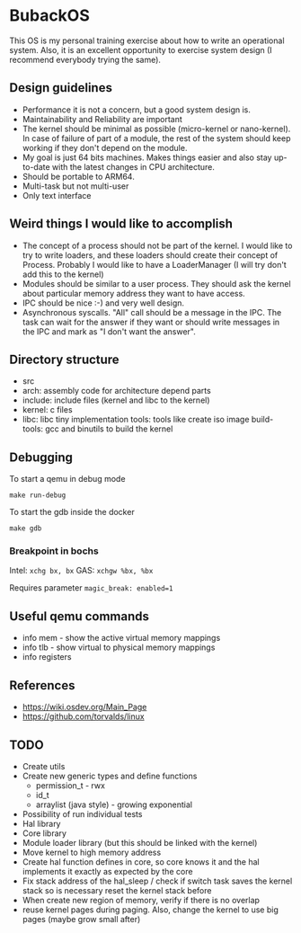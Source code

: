 # BubackOS

This OS is my personal training exercise about how to write an operational system. Also, it is an excellent opportunity to exercise system design (I recommend everybody trying the same).

## Design guidelines
* Performance it is not a concern, but a good system design is.
* Maintainability and Reliability are important
* The kernel should be minimal as possible (micro-kernel or nano-kernel). In case of failure of part of a module, the rest of the system should keep working if they don't depend on the module.
* My goal is just 64 bits machines. Makes things easier and also stay up-to-date with the latest changes in CPU architecture.
* Should be portable to ARM64.
* Multi-task but not multi-user
* Only text interface

## Weird things I would like to accomplish
* The concept of a process should not be part of the kernel. I would like to try to write loaders, and these loaders should create their concept of Process. Probably I would like to have a LoaderManager (I will try don't add this to the kernel)
* Modules should be similar to a user process. They should ask the kernel about particular memory address they want to have access.
* IPC should be nice :-) and very well design.
* Asynchronous syscalls. "All" call should be a message in the IPC. The task can wait for the answer if they want or should write messages in the IPC and mark as "I don't want the answer".

## Directory structure

* src
 * arch: assembly code for architecture depend parts
 * include: include files (kernel and libc to the kernel)
 * kernel: c files
 * libc: libc tiny implementation
tools: tools like create iso image
build-tools: gcc and binutils to build the kernel

## Debugging

To start a qemu in debug mode

    make run-debug

To start the gdb inside the docker

    make gdb

### Breakpoint in bochs

Intel: ```xchg bx, bx```
GAS: ```xchgw %bx, %bx```

Requires parameter ```magic_break: enabled=1```


## Useful qemu commands
* info mem - show the active virtual memory mappings
* info tlb - show virtual to physical memory mappings
* info registers

## References
* https://wiki.osdev.org/Main_Page
* https://github.com/torvalds/linux


## TODO
* Create utils
* Create new generic types and define functions
    * permission_t - rwx
    * id_t
    * arraylist (java style) - growing exponential
* Possibility of run individual tests
* Hal library
* Core library
* Module loader library (but this should be linked with the kernel)
* Move kernel to high memory address
* Create hal function defines in core, so core knows it and the hal implements it exactly as expected by the core
* Fix stack address of the hal_sleep / check if switch task saves the kernel stack so is necessary reset the kernel stack before
* When create new region of memory, verify if there is no overlap
* reuse kernel pages during paging. Also, change the kernel to use big pages (maybe grow small after)
